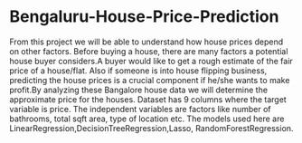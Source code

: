 # Bengaluru-House-Price-Prediction

From this project we will be able to understand how house prices depend on other factors. Before buying a house, there are many factors a potential house buyer considers.A buyer would like to get a rough estimate of the fair price of a house/flat. Also if someone is into house flipping business, predicting the house prices is a crucial component if he/she wants to make profit.By analyzing these Bangalore house data we will determine the approximate price for the houses. Dataset has 9 columns where the target variable is price. The independent variables are factors like number of bathrooms, total sqft area, type of location etc.
The models used here are LinearRegression,DecisionTreeRegression,Lasso, RandomForestRegression.
